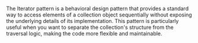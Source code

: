 The Iterator pattern is a behavioral design pattern that provides 
a standard way to access elements of a collection object sequentially 
without exposing the underlying details of its implementation. 
This pattern is particularly useful when you want to separate 
the collection's structure from the traversal logic, 
making the code more flexible and maintainable.